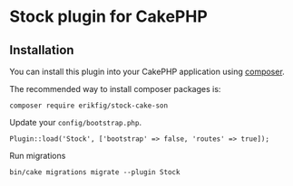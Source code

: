 # Stock plugin for CakePHP

## Installation

You can install this plugin into your CakePHP application using [composer](http://getcomposer.org).

The recommended way to install composer packages is:

```
composer require erikfig/stock-cake-son
```

Update your `config/bootstrap.php`.

```
Plugin::load('Stock', ['bootstrap' => false, 'routes' => true]);
```

Run migrations

```
bin/cake migrations migrate --plugin Stock
```